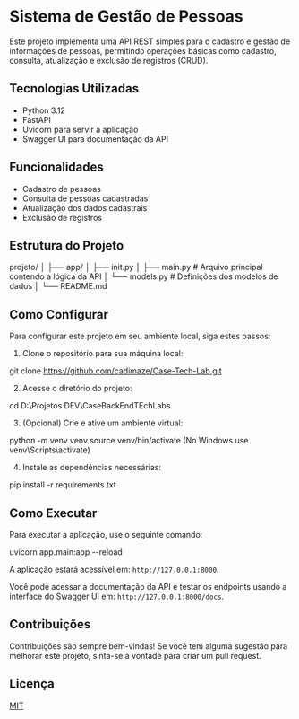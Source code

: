 # Sistema de Gestão de Pessoas

Este projeto implementa uma API REST simples para o cadastro e gestão de informações de pessoas, permitindo operações básicas como cadastro, consulta, atualização e exclusão de registros (CRUD).

## Tecnologias Utilizadas

- Python 3.12
- FastAPI
- Uvicorn para servir a aplicação
- Swagger UI para documentação da API

## Funcionalidades

- Cadastro de pessoas
- Consulta de pessoas cadastradas
- Atualização dos dados cadastrais
- Exclusão de registros

## Estrutura do Projeto

projeto/
│
├── app/
│ ├── init.py
│ ├── main.py # Arquivo principal contendo a lógica da API
│ └── models.py # Definições dos modelos de dados
│
└── README.md


## Como Configurar

Para configurar este projeto em seu ambiente local, siga estes passos:

1. Clone o repositório para sua máquina local:

git clone https://github.com/cadimaze/Case-Tech-Lab.git


2. Acesse o diretório do projeto:

cd D:\Projetos DEV\CaseBackEndTEchLabs


3. (Opcional) Crie e ative um ambiente virtual:

python -m venv venv
source venv/bin/activate (No Windows use venv\Scripts\activate)


4. Instale as dependências necessárias:

pip install -r requirements.txt


## Como Executar

Para executar a aplicação, use o seguinte comando:

uvicorn app.main:app --reload


A aplicação estará acessível em: `http://127.0.0.1:8000`.

Você pode acessar a documentação da API e testar os endpoints usando a interface do Swagger UI em: `http://127.0.0.1:8000/docs`.

## Contribuições

Contribuições são sempre bem-vindas! Se você tem alguma sugestão para melhorar este projeto, sinta-se à vontade para criar um pull request.

## Licença

[MIT](LINK_PARA_SUA_LICENCA)
